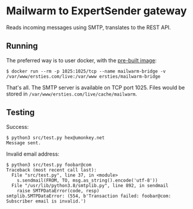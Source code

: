 # Mailwarm to ExpertSender gateway

Reads incoming messages using SMTP, translates to the REST API.


## Running

The preferred way is to user docker, with the [pre-built image](https://hub.docker.com/repository/docker/ersties/mailwarm-bridge):

```
$ docker run --rm -p 1025:1025/tcp --name mailwarm-bridge -v /var/www/ersties.com/live:/var/www ersties/mailwarm-bridge
```

That's all.  The SMTP server is available on TCP port 1025.  Files would be stored in `/var/www/ersties.com/live/cache/mailwarm`.


## Testing

Success:

```
$ python3 src/test.py hex@umonkey.net
Message sent.
```

Invalid email address:

```
$ python3 src/test.py foobar@com
Traceback (most recent call last):
  File "src/test.py", line 37, in <module>
    s.sendmail(FROM, TO, msg.as_string().encode('utf-8'))
  File "/usr/lib/python3.8/smtplib.py", line 892, in sendmail
    raise SMTPDataError(code, resp)
smtplib.SMTPDataError: (554, b'Transaction failed: foobar@com: Subscriber email is invalid.')
```
